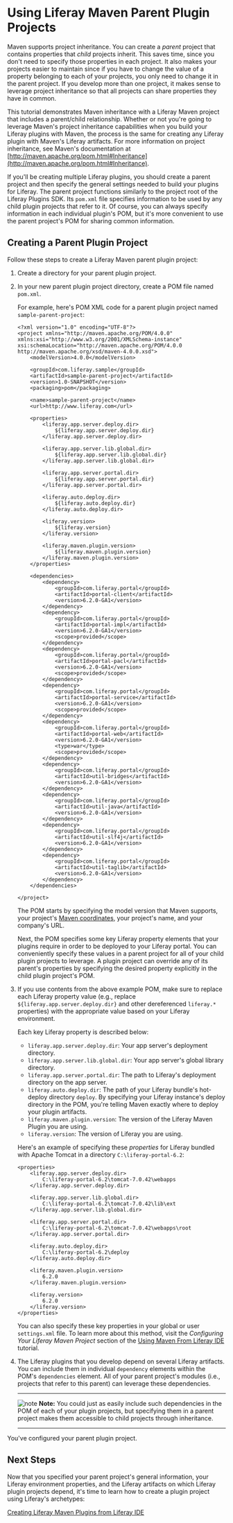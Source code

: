 # Using Liferay Maven Parent Plugin Projects

Maven supports project inheritance. You can create a *parent* project that
contains properties that *child* projects inherit. This saves time, since you
don't need to specify those properties in each project. It also makes your
projects easier to maintain since if you have to change the value of a property
belonging to each of your projects, you only need to change it in the parent
project. If you develop more than one project, it makes sense to leverage
project inheritance so that all projects can share properties they have in
common. 

This tutorial demonstrates Maven inheritance with a Liferay Maven project that
includes a parent/child relationship. Whether or not you're going to leverage
Maven's project inheritance capabilities when you build your Liferay plugins
with Maven, the process is the same for creating any Liferay plugin with Maven's
Liferay artifacts. For more information on project inheritance, see Maven's
documentation at
[http://maven.apache.org/pom.html#Inheritance](http://maven.apache.org/pom.html#Inheritance).

If you'll be creating multiple Liferay plugins, you should create a parent
project and then specify the general settings needed to build your plugins for
Liferay. The parent project functions similarly to the project root of the
Liferay Plugins SDK. Its `pom.xml` file specifies information to be used by any
child plugin projects that refer to it. Of course, you can always specify
information in each individual plugin's POM, but it's more convenient to use the
parent project's POM for sharing common information. 

## Creating a Parent Plugin Project

Follow these steps to create a Liferay Maven parent plugin project: 

1.  Create a directory for your parent plugin project. 

2.  In your new parent plugin project directory, create a POM file named
    `pom.xml`.

    For example, here's POM XML code for a parent plugin project named
    `sample-parent-project`:

		<?xml version="1.0" encoding="UTF-8"?>
		<project xmlns="http://maven.apache.org/POM/4.0.0"
		xmlns:xsi="http://www.w3.org/2001/XMLSchema-instance"
		xsi:schemaLocation="http://maven.apache.org/POM/4.0.0 http://maven.apache.org/xsd/maven-4.0.0.xsd">
			<modelVersion>4.0.0</modelVersion>
	
			<groupId>com.liferay.sample</groupId>
			<artifactId>sample-parent-project</artifactId>
			<version>1.0-SNAPSHOT</version>
			<packaging>pom</packaging>
	
			<name>sample-parent-project</name>
			<url>http://www.liferay.com</url>
	
			<properties>
				<liferay.app.server.deploy.dir>
					${liferay.app.server.deploy.dir}
				</liferay.app.server.deploy.dir>
	
				<liferay.app.server.lib.global.dir>
					${liferay.app.server.lib.global.dir}
				</liferay.app.server.lib.global.dir>
	
				<liferay.app.server.portal.dir>
					${liferay.app.server.portal.dir}
				</liferay.app.server.portal.dir>
	
				<liferay.auto.deploy.dir>
					${liferay.auto.deploy.dir}
				</liferay.auto.deploy.dir>
	
				<liferay.version>
					${liferay.version}
				</liferay.version>
	
				<liferay.maven.plugin.version>
					${liferay.maven.plugin.version}
				</liferay.maven.plugin.version>
			</properties>
	
			<dependencies>
				<dependency>
					<groupId>com.liferay.portal</groupId>
					<artifactId>portal-client</artifactId>
					<version>6.2.0-GA1</version>
				</dependency>
				<dependency>
					<groupId>com.liferay.portal</groupId>
					<artifactId>portal-impl</artifactId>
					<version>6.2.0-GA1</version>
					<scope>provided</scope>
				</dependency>
				<dependency>
					<groupId>com.liferay.portal</groupId>
					<artifactId>portal-pacl</artifactId>
					<version>6.2.0-GA1</version>
					<scope>provided</scope>
				</dependency>
				<dependency>
					<groupId>com.liferay.portal</groupId>
					<artifactId>portal-service</artifactId>
					<version>6.2.0-GA1</version>
					<scope>provided</scope>
				</dependency>
				<dependency>
					<groupId>com.liferay.portal</groupId>
					<artifactId>portal-web</artifactId>
					<version>6.2.0-GA1</version>
					<type>war</type>
					<scope>provided</scope>
				</dependency>
				<dependency>
					<groupId>com.liferay.portal</groupId>
					<artifactId>util-bridges</artifactId>
					<version>6.2.0-GA1</version>
				</dependency>
				<dependency>
					<groupId>com.liferay.portal</groupId>
					<artifactId>util-java</artifactId>
					<version>6.2.0-GA1</version>
				</dependency>
				<dependency>
					<groupId>com.liferay.portal</groupId>
					<artifactId>util-slf4j</artifactId>
					<version>6.2.0-GA1</version>
				</dependency>
				<dependency>
					<groupId>com.liferay.portal</groupId>
					<artifactId>util-taglib</artifactId>
					<version>6.2.0-GA1</version>
				</dependency>
			</dependencies>
	
		</project>

    The POM starts by specifying the model version that Maven supports, your
    project's [Maven coordinates](http://maven.apache.org/pom.html#Maven_Coordinates),
    your project's name, and your company's URL. 

    Next, the POM specifies some key Liferay property elements that your plugins
    require in order to be deployed to your Liferay portal. You can conveniently
    specify these values in a parent project for all of your child plugin
    projects to leverage. A plugin project can override any of its parent's
    properties by specifying the desired property explicitly in the child plugin
    project's POM. 

    <!--Is the correct term not child project, but module?-->

3.  If you use contents from the above example POM, make sure to replace
    each Liferay property value (e.g., replace
   `${liferay.app.server.deploy.dir}` and other dereferenced `liferay.*`
    properties) with the appropriate value based on your Liferay environment.

    Each key Liferay property is described below:

    - `liferay.app.server.deploy.dir`: Your app server's deployment directory. 
    - `liferay.app.server.lib.global.dir`: Your app server's global library
      directory. 
    - `liferay.app.server.portal.dir`: The path to Liferay's deployment
      directory on the app server. 
    - `liferay.auto.deploy.dir`: The path of your Liferay bundle's hot-deploy
      directory `deploy`. By specifying your Liferay instance's deploy
      directory in the POM, you're telling Maven exactly where to deploy your
      plugin artifacts. 
    - `liferay.maven.plugin.version`: The version of the Liferay Maven Plugin
      you are using. 
    - `liferay.version`: The version of Liferay you are using. 

    Here's an example of specifying these *properties* for Liferay bundled
    with Apache Tomcat in a directory `C:\liferay-portal-6.2`: 

		<properties>
			<liferay.app.server.deploy.dir>
				C:\liferay-portal-6.2\tomcat-7.0.42\webapps
			</liferay.app.server.deploy.dir>

			<liferay.app.server.lib.global.dir>
				C:\liferay-portal-6.2\tomcat-7.0.42\lib\ext
			</liferay.app.server.lib.global.dir>

			<liferay.app.server.portal.dir>
				C:\liferay-portal-6.2\tomcat-7.0.42\webapps\root
			</liferay.app.server.portal.dir>

			<liferay.auto.deploy.dir>
				C:\liferay-portal-6.2\deploy
			</liferay.auto.deploy.dir>

			<liferay.maven.plugin.version>
				6.2.0
			</liferay.maven.plugin.version>

			<liferay.version>
				6.2.0
			</liferay.version>
		</properties>

    You can also specify these key properties in your global or user
    `settings.xml` file. To learn more about this method, visit the *Configuring
    Your Liferay Maven Project* section of the
    [Using Maven From Liferay IDE](https://www-ldn.liferay.com/develop/tutorials/-/knowledge_base/using-maven-from-liferay-ide-lp-6-2-develop-tutorial) 
    tutorial. 

4.  The Liferay plugins that you develop depend on several Liferay artifacts.
    You can include them in individual `dependency` elements within the POM's
    `dependencies` element. All of your parent project's modules (i.e., projects
    that refer to this parent) can leverage these dependencies. 

    ---

    ![note](../../images/tip-pen-paper.png) **Note:** You could just as easily
    include such dependencies in the POM of each of your plugin projects, but
    specifying them in a parent project makes them accessible to child projects
    through inheritance. 

    ---

You've configured your parent plugin project. 

## Next Steps

Now that you specified your parent project's general information, your Liferay
environment properties, and the Liferay artifacts on which Liferay plugin
projects depend, it's time to learn how to create a plugin project using
Liferay's archetypes:

[Creating Liferay Maven Plugins from Liferay IDE](https://www-ldn.liferay.com/develop/tutorials/-/knowledge_base/creating-liferay-maven-plugins-from-liferay-ide-lp-6-2-develop-tutorial)

